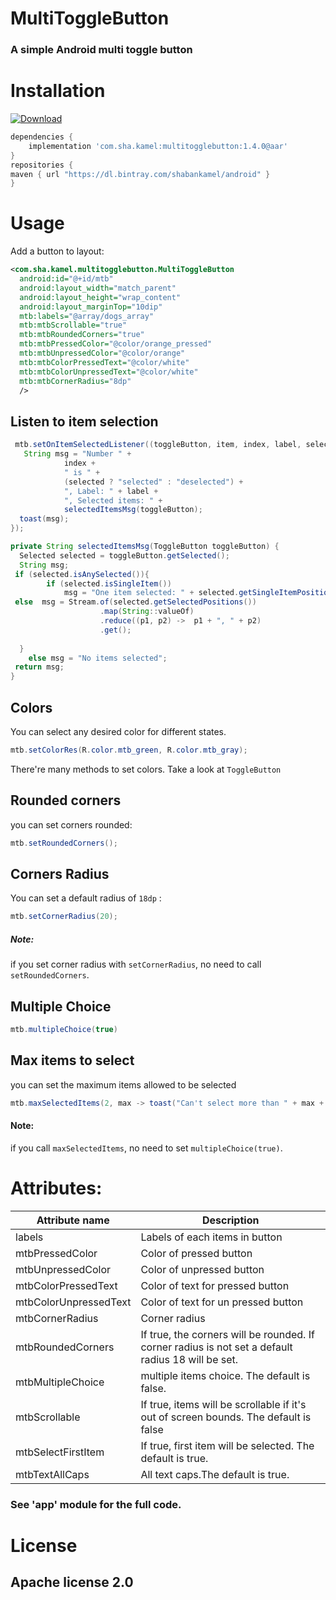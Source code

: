 
# MultiToggleButton
### A simple Android multi toggle button

# Installation
[ ![Download](https://api.bintray.com/packages/shabankamel/android/multitogglebutton/images/download.svg) ](https://bintray.com/shabankamel/android/multitogglebutton/_latestVersion)
```groovy
dependencies {
    implementation 'com.sha.kamel:multitogglebutton:1.4.0@aar'
}
repositories { 
maven { url "https://dl.bintray.com/shabankamel/android" } 
}
```
# Usage

Add a button to layout:
```xml
<com.sha.kamel.multitogglebutton.MultiToggleButton  
  android:id="@+id/mtb"  
  android:layout_width="match_parent"  
  android:layout_height="wrap_content"  
  android:layout_marginTop="10dip"  
  mtb:labels="@array/dogs_array"  
  mtb:mtbScrollable="true"  
  mtb:mtbRoundedCorners="true"  
  mtb:mtbPressedColor="@color/orange_pressed"  
  mtb:mtbUnpressedColor="@color/orange"  
  mtb:mtbColorPressedText="@color/white"  
  mtb:mtbColorUnpressedText="@color/white"  
  mtb:mtbCornerRadius="8dp"  
  />
```
## Listen to item selection
```java
 mtb.setOnItemSelectedListener((toggleButton, item, index, label, selected) -> {  
   String msg = "Number " +  
            index +   
            " is " +   
            (selected ? "selected" : "deselected") +  
            ", Label: " + label +   
            ", Selected items: " +  
            selectedItemsMsg(toggleButton);  
  toast(msg);  
});

private String selectedItemsMsg(ToggleButton toggleButton) {  
  Selected selected = toggleButton.getSelected();  
  String msg;  
 if (selected.isAnySelected()){  
        if (selected.isSingleItem())  
            msg = "One item selected: " + selected.getSingleItemPosition();  
 else  msg = Stream.of(selected.getSelectedPositions())  
                    .map(String::valueOf)  
                    .reduce((p1, p2) ->  p1 + ", " + p2)  
                    .get();  
  
  }  
    else msg = "No items selected";  
 return msg;  
}
```
## Colors
You can select any desired color for different states.
```java
mtb.setColorRes(R.color.mtb_green, R.color.mtb_gray);
```
There're many methods to set colors. Take a look at `ToggleButton`

## Rounded corners
you can set corners rounded:
```java
mtb.setRoundedCorners();
```

## Corners Radius
You can set a default radius of `18dp` :
```java
mtb.setCornerRadius(20);
```


##### Note:
if you set corner radius with `setCornerRadius`, no need to call `setRoundedCorners`.

## Multiple Choice
```java
mtb.multipleChoice(true)
```

## Max items to select
you can set the maximum items allowed to be selected
```java
mtb.maxSelectedItems(2, max -> toast("Can't select more than " + max + " items."));
```
#### Note:
if you call `maxSelectedItems`, no need to set `multipleChoice(true)`.

# Attributes:
| Attribute name                    | Description                                                   |
| ----------------|------------------------|
|   labels |  Labels of each items in button
|   mtbPressedColor | Color of pressed button
|   mtbUnpressedColor  | Color of unpressed button
|   mtbColorPressedText | Color of text for pressed button
|   mtbColorUnpressedText | Color of text for un pressed button
|   mtbCornerRadius | Corner radius
|   mtbRoundedCorners | If true, the corners will be rounded. If corner radius is not set a default radius 18 will be set.
|   mtbMultipleChoice | multiple items choice. The default is false.
|   mtbScrollable | If true, items will be scrollable if it's out of screen bounds. The default is false
|   mtbSelectFirstItem | If true, first item will be selected. The default is true.
|   mtbTextAllCaps | All text caps.The default is true.


### See 'app' module for the full code.

# License

## Apache license 2.0
